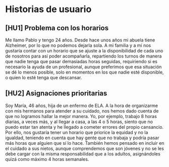 # Historias de usuario

## [HU1] Problema con los horarios
Me llamo Pablo y tengo 24 años. Desde hace unos años mi abuela tiene Alzheimer, por lo que no podemos dejarla sola. A mi familia y a mí nos gustaría contar con un horario que se ajuste a la disponibilidad de cada uno de nosotros para así poder acompañarla, repartiendo los turnos de manera que nadie tenga que pasar demasiadas horas seguidas, requiriendo si es necesario la ayuda de un profesional, aunque preferimos que esa situación se dé lo menos posible, solo en momentos en los que nadie esté disponible, o quien lo esté tenga que descansar.

## [HU2] Asignaciones prioritarias
Soy María, 46 años, hija de un enfermo de ELA. A la hora de organizarme con mis hermanos para atender a su cuidado, nos hemos dado cuenta de que no logramos hallar la mejor manera. Yo, por ejemplo, trabajo 8 horas diarias, a veces más, y al llegar a casa, a las 4 o 5 horas, siento que no puedo estar tan atenta y he llegado a cometer errores del propio cansancio. Por ello, nos gustaría tener un horario que priorice la equidad y no la igualdad, teniendo en cuenta que hay gente que no trabaja y podría pasar más horas que alguien que sí lo hace. También hemos pensado en incluir en el cuidado a sus nietos, aunque comprendemos que son jóvenes y no se les debe cargar con la misma responsabilidad que a los adultos, asignándoles quizá como máximo 4 horas semanales.
